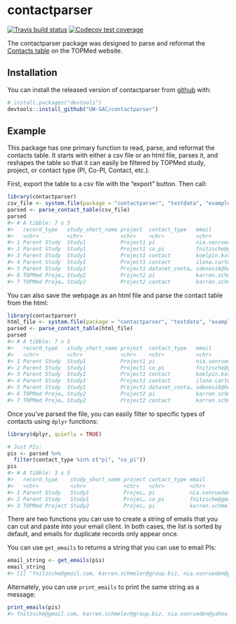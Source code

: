 
<!-- README.md is generated from README.Rmd. Please edit that file -->

# contactparser

<!-- badges: start -->

[![Travis build
status](https://travis-ci.org/UW-GAC/contactparser.svg?branch=master)](https://travis-ci.org/UW-GAC/contactparser)
[![Codecov test
coverage](https://codecov.io/gh/UW-GAC/contactparser/branch/master/graph/badge.svg)](https://codecov.io/gh/UW-GAC/contactparser?branch=master)
<!-- badges: end -->

The contactparser package was designed to parse and reformat the
[Contacts table](https://www.nhlbiwgs.org/contact-filter) on the TOPMed
website.

## Installation

You can install the released version of contactparser from
[github](https://github.com/UW-GAC/contactparser) with:

``` r
# install.packages("devtools") 
devtools::install_github("UW-GAC/contactparser")
```

## Example

This package has one primary function to read, parse, and reformat the
contacts table. It starts with either a csv file or an html file, parses
it, and reshapes the table so that it can easily be filtered by TOPMed
study, project, or contact type (PI, Co-PI, Contact, etc.).

First, export the table to a csv file with the “export” button. Then
call:

``` r
library(contactparser)
csv_file <- system.file(package = "contactparser", "testdata", "example.csv")
parsed <- parse_contact_table(csv_file)
parsed
#> # A tibble: 7 x 5
#>   record_type   study_short_name project  contact_type   email             
#>   <chr>         <chr>            <chr>    <chr>          <chr>             
#> 1 Parent Study  Study1           Project1 pi             nia.vonrueden@yah…
#> 2 Parent Study  Study1           Project1 co_pi          fnitzsche@gmail.c…
#> 3 Parent Study  Study1           Project1 contact        koelpin.kathaleen…
#> 4 Parent Study  Study1           Project1 contact        ilona.cartwright@…
#> 5 Parent Study  Study1           Project1 dataset_conta… sdenesik@hotmail.…
#> 6 TOPMed Proje… Study2           Project2 pi             karren.schmeler@g…
#> 7 TOPMed Proje… Study2           Project2 contact        karren.schmeler@g…
```

You can also save the webpage as an html file and parse the contact
table from the html:

``` r
library(contactparser)
html_file <- system.file(package = "contactparser", "testdata", "example.html")
parsed <- parse_contact_table(html_file)
parsed
#> # A tibble: 7 x 5
#>   record_type   study_short_name project  contact_type   email             
#>   <chr>         <chr>            <chr>    <chr>          <chr>             
#> 1 Parent Study  Study1           Project1 pi             nia.vonrueden@yah…
#> 2 Parent Study  Study1           Project1 co_pi          fnitzsche@gmail.c…
#> 3 Parent Study  Study1           Project1 contact        koelpin.kathaleen…
#> 4 Parent Study  Study1           Project1 contact        ilona.cartwright@…
#> 5 Parent Study  Study1           Project1 dataset_conta… sdenesik@hotmail.…
#> 6 TOPMed Proje… Study2           Project2 pi             karren.schmeler@g…
#> 7 TOPMed Proje… Study2           Project2 contact        karren.schmeler@g…
```

Once you’ve parsed the file, you can easily filter to specific types of
contacts using `dplyr` functions:

``` r
library(dplyr, quietly = TRUE)

# Just PIs:
pis <- parsed %>%
  filter(contact_type %in% c("pi", "co_pi"))
pis
#> # A tibble: 3 x 5
#>   record_type    study_short_name project contact_type email               
#>   <chr>          <chr>            <chr>   <chr>        <chr>               
#> 1 Parent Study   Study1           Projec… pi           nia.vonrueden@yahoo…
#> 2 Parent Study   Study1           Projec… co_pi        fnitzsche@gmail.com 
#> 3 TOPMed Project Study2           Projec… pi           karren.schmeler@gro…
```

There are two functions you can use to create a string of emails that
you can cut and paste into your email client. In both cases, the list is
sorted by default, and emails for duplicate records only appear once.

You can use `get_emails` to returns a string that you can use to email
PIs:

``` r
email_string <- get_emails(pis)
email_string
#> [1] "fnitzsche@gmail.com, karren.schmeler@group.biz, nia.vonrueden@yahoo.com"
```

Alternately, you can use `print_emails` to print the same string as a
message:

``` r
print_emails(pis)
#> fnitzsche@gmail.com, karren.schmeler@group.biz, nia.vonrueden@yahoo.com
```
